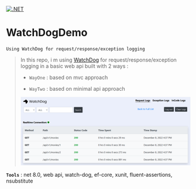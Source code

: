 [![.NET](https://github.com/aimenux/WatchDogDemo/actions/workflows/ci.yml/badge.svg?branch=main)](https://github.com/aimenux/WatchDogDemo/actions/workflows/ci.yml)

# WatchDogDemo
```
Using WatchDog for request/response/exception logging
```

> In this repo, i m using [WatchDog](https://github.com/IzyPro/WatchDog) for request/response/exception logging in a basic web api built with 2 ways :
>
> - `WayOne` : based on mvc approach
>
> - `WayTwo` : based on minimal api approach
>
>
> ![WatchDogDemo](screenshots/WatchDogDemo.png)
>

**`Tools`** : net 8.0, web api, watch-dog, ef-core, xunit, fluent-assertions, nsubstitute
